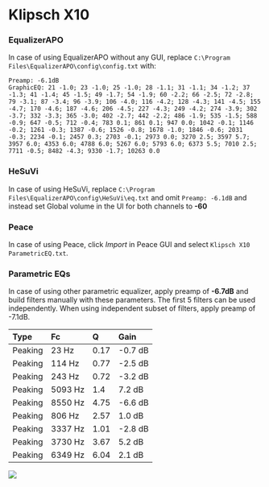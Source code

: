 # Klipsch X10

### EqualizerAPO
In case of using EqualizerAPO without any GUI, replace `C:\Program Files\EqualizerAPO\config\config.txt`
with:
```
Preamp: -6.1dB
GraphicEQ: 21 -1.0; 23 -1.0; 25 -1.0; 28 -1.1; 31 -1.1; 34 -1.2; 37 -1.3; 41 -1.4; 45 -1.5; 49 -1.7; 54 -1.9; 60 -2.2; 66 -2.5; 72 -2.8; 79 -3.1; 87 -3.4; 96 -3.9; 106 -4.0; 116 -4.2; 128 -4.3; 141 -4.5; 155 -4.7; 170 -4.6; 187 -4.6; 206 -4.5; 227 -4.3; 249 -4.2; 274 -3.9; 302 -3.7; 332 -3.3; 365 -3.0; 402 -2.7; 442 -2.2; 486 -1.9; 535 -1.5; 588 -0.9; 647 -0.5; 712 -0.4; 783 0.1; 861 0.1; 947 0.0; 1042 -0.1; 1146 -0.2; 1261 -0.3; 1387 -0.6; 1526 -0.8; 1678 -1.0; 1846 -0.6; 2031 -0.3; 2234 -0.1; 2457 0.3; 2703 -0.1; 2973 0.0; 3270 2.5; 3597 5.7; 3957 6.0; 4353 6.0; 4788 6.0; 5267 6.0; 5793 6.0; 6373 5.5; 7010 2.5; 7711 -0.5; 8482 -4.3; 9330 -1.7; 10263 0.0
```

### HeSuVi
In case of using HeSuVi, replace `C:\Program Files\EqualizerAPO\config\HeSuVi\eq.txt` and omit `Preamp:
-6.1dB` and instead set Global volume in the UI for both channels to **-60**

### Peace
In case of using Peace, click *Import* in Peace GUI and select `Klipsch X10 ParametricEQ.txt`.

### Parametric EQs
In case of using other parametric equalizer, apply preamp of **-6.7dB** and build filters manually
with these parameters. The first 5 filters can be used independently.
When using independent subset of filters, apply preamp of -7.1dB.

| Type    | Fc      |    Q | Gain    |
|:--------|:--------|:-----|:--------|
| Peaking | 23 Hz   | 0.17 | -0.7 dB |
| Peaking | 114 Hz  | 0.77 | -2.5 dB |
| Peaking | 243 Hz  | 0.72 | -3.2 dB |
| Peaking | 5093 Hz | 1.4  | 7.2 dB  |
| Peaking | 8550 Hz | 4.75 | -6.6 dB |
| Peaking | 806 Hz  | 2.57 | 1.0 dB  |
| Peaking | 3337 Hz | 1.01 | -2.8 dB |
| Peaking | 3730 Hz | 3.67 | 5.2 dB  |
| Peaking | 6349 Hz | 6.04 | 2.1 dB  |

![](https://raw.githubusercontent.com/jaakkopasanen/AutoEq/master/results/innerfidelity/sbaf-serious/Klipsch%20X10/Klipsch%20X10.png)